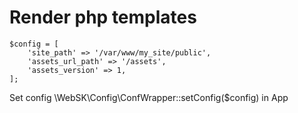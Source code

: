 # Render php templates


```
$config = [
    'site_path' => '/var/www/my_site/public',
    'assets_url_path' => '/assets',
    'assets_version' => 1,
];
```

Set config \WebSK\Config\ConfWrapper::setConfig($config) in App